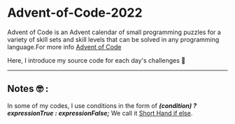 # Advent-of-Code-2022
Advent of Code is an Advent calendar of small programming puzzles for a variety of skill sets and skill levels that can be solved in any programming language.For more info [Advent of Code](https://adventofcode.com/2022/about)

Here, I introduce my source code for each day's challenges :owl:

***
## Notes :nerd_face: :

In some of my codes, I use conditions in the form of **_(condition) ? expressionTrue : expressionFalse;_** We call it [Short Hand if else](https://www.w3schools.com/cpp/cpp_conditions_shorthand.asp).
